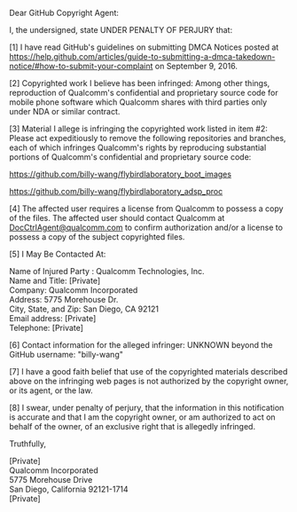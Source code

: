 Dear GitHub Copyright Agent:

I, the undersigned, state UNDER PENALTY OF PERJURY that:

[1] I have read GitHub's guidelines on submitting DMCA Notices posted at https://help.github.com/articles/guide-to-submitting-a-dmca-takedown-notice/#how-to-submit-your-complaint on September 9, 2016.

[2] Copyrighted work I believe has been infringed: Among other things, reproduction of Qualcomm's confidential and proprietary source code for mobile phone software which Qualcomm shares with third parties only under NDA or similar contract.

[3] Material I allege is infringing the copyrighted work listed in item #2: Please act expeditiously to remove the following repositories and branches, each of which infringes Qualcomm's rights by reproducing substantial portions of Qualcomm's confidential and proprietary source code:

https://github.com/billy-wang/flybirdlaboratory_boot_images

https://github.com/billy-wang/flybirdlaboratory_adsp_proc

[4] The affected user requires a license from Qualcomm to possess a copy of the files. The affected user should contact Qualcomm at <DocCtrlAgent@qualcomm.com> to confirm authorization and/or a license to possess a copy of the subject copyrighted files.

[5] I May Be Contacted At:

Name of Injured Party : Qualcomm Technologies, Inc.  
Name and Title: [Private]  
Company: Qualcomm Incorporated  
Address: 5775 Morehouse Dr.  
City, State, and Zip: San Diego, CA 92121  
Email address: [Private]  
Telephone: [Private]

[6] Contact information for the alleged infringer: UNKNOWN beyond the GitHub username: "billy-wang"

[7] I have a good faith belief that use of the copyrighted materials described above on the infringing web pages is not authorized by the copyright owner, or its agent, or the law.

[8] I swear, under penalty of perjury, that the information in this notification is accurate and that I am the copyright owner, or am authorized to act on behalf of the owner, of an exclusive right that is allegedly infringed.

Truthfully,


[Private]  
Qualcomm Incorporated  
5775 Morehouse Drive  
San Diego, California 92121-1714  
[Private]
